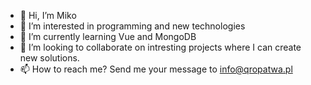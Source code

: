 - 👋 Hi, I’m Miko
- 👀 I’m interested in programming and new technologies
- 🌱 I’m currently learning Vue and MongoDB
- 💞️ I’m looking to collaborate on intresting projects where I can create new solutions.
- 📫 How to reach me? Send me your message to info@qropatwa.pl


